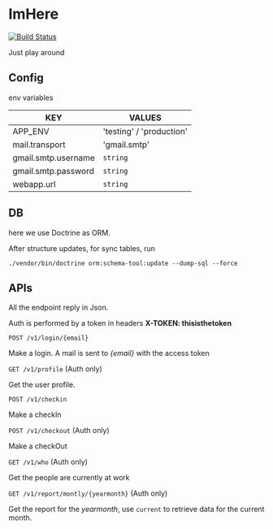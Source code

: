 # ImHere

[![Build Status](https://travis-ci.org/pnicorelli/imhere-backend.svg?branch=master)](https://travis-ci.org/pnicorelli/imhere-backend)

Just play around

## Config

env variables

| KEY     | VALUES               |
|---------|----------------------|
| APP_ENV | 'testing' / 'production' |
| mail.transport | 'gmail.smtp' |
| gmail.smtp.username | `string`|
| gmail.smtp.password | `string`|
| webapp.url | `string` |


## DB

here we use Doctrine as ORM.

After structure updates, for sync tables, run
```shell
./vendor/bin/doctrine orm:schema-tool:update --dump-sql --force
```

## APIs

All the endpoint reply in Json.

Auth is performed by a token in headers
**X-TOKEN: thisisthetoken**


`POST /v1/login/{email}`

Make a login. A mail is sent to *{email}* with the access token

`GET /v1/profile` (Auth only)

Get the user profile.

`POST /v1/checkin`

Make a checkIn

`POST /v1/checkout` (Auth only)

Make a checkOut

`GET /v1/who` (Auth only)

Get the people are currently at work

`GET /v1/report/montly/{yearmonth}` (Auth only)

Get the report for the *yearmonth*, use `current` to retrieve data for the current month.
